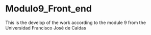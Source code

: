 # Modulo9_Front_end
This is the develop of the work according to the module 9 from the Universidad Francisco José de Caldas
